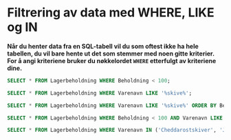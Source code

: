 Filtrering av data med WHERE, LIKE og IN
========================================
**Når du henter data fra en SQL-tabell vil du som oftest ikke ha hele tabellen, du vil bare hente ut det som stemmer med noen gitte kriterier. For å angi kriteriene bruker du nøkkelordet `WHERE` etterfulgt av kriteriene dine.**

```SQL
SELECT * FROM Lagerbeholdning WHERE Beholdning < 100;
```

```SQL
SELECT * FROM Lagerbeholdning WHERE Varenavn LIKE '%skive%';
```

```SQL
SELECT * FROM Lagerbeholdning WHERE Varenavn LIKE '%skive%' ORDER BY Beholdning;
```

```SQL
SELECT * FROM Lagerbeholdning WHERE Beholdning < 100 AND Varenavn LIKE '%skive%' ORDER BY Beholdning DESC;
```

```SQL
SELECT * FROM Lagerbeholdning WHERE Varenavn IN ('Cheddarostskiver', 'Jarlsbergostskiver');
```